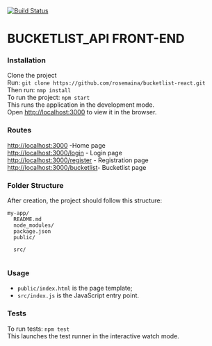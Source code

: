 [![Build Status](https://travis-ci.org/rosemaina/bucketlist-react.svg?branch=lilfeature)](https://travis-ci.org/rosemaina/bucketlist-react)

# BUCKETLIST_API FRONT-END


### Installation
Clone the project<br>
Run: `git clone https://github.com/rosemaina/bucketlist-react.git`<br>
Then run: `nmp install`<br>
To run the project: `npm start` <br>
This runs the application in the development mode.<br>
Open [http://localhost:3000](http://localhost:3000) to view it in the browser.<br>

### Routes 
[http://localhost:3000](http://localhost:3000) -Home page<br>
[http://localhost:3000/login](http://localhost:3000/login) - Login page<br>
[http://localhost:3000/register](http://localhost:3000/register) - Registration page<br>
[http://localhost:3000/bucketlist](http://localhost:3000/bucketlist)- Bucketlist page<br>


### Folder Structure
After creation, the project should follow this structure:

```
my-app/
  README.md
  node_modules/
  package.json
  public/
    
  src/
    
```
### Usage
* `public/index.html` is the page template;
* `src/index.js` is the JavaScript entry point.

### Tests
To run tests: `npm test`<br>
This launches the test runner in the interactive watch mode.<br>



